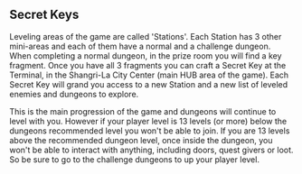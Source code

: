 ## Secret Keys
Leveling areas of the game are called 'Stations'. Each Station has 3 other mini-areas and each of them have a normal and a challenge dungeon. When completing a normal dungeon, in the prize room you will find a key fragment. Once you have all 3 fragments you can craft a Secret Key at the Terminal, in the Shangri-La City Center (main HUB area of the game). Each Secret Key will grand you access to a new Station and a new list of leveled enemies and dungeons to explore.  
  
This is the main progression of the game and dungeons will continue to level with you. However if your player level is 13 levels (or more) below the dungeons recommended level you won't be able to join. If you are 13 levels above the recommended dungeon level, once inside the dungeon, you won't be able to interact with anything, including doors, quest givers or loot. So be sure to go to the challenge dungeons to up your player level.
